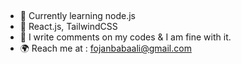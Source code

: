 ## **<Self-motivated/>**
- 💫 Currently learning node.js
- 🔮 React.js, TailwindCSS
- :space_invader: I write comments on my codes & I am fine with it. 
- :earth_africa: Reach me at : fojanbabaali@gmail.com


